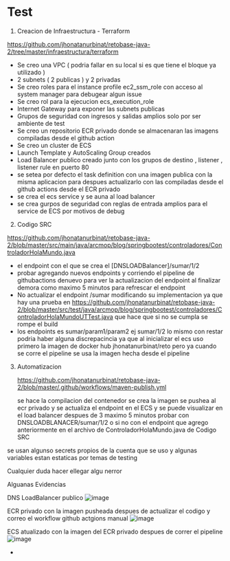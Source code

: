 # Test


1. Creacion de Infraestructura - Terraform 

https://github.com/jhonatanurbinat/retobase-java-2/tree/master/infraestructura/terraform

- Se creo una VPC ( podria fallar en su local si es que tiene el bloque ya utilizado )
- 2 subnets ( 2 publicas ) y 2 privadas
- Se creo roles para el instance profile ec2_ssm_role con acceso al system manager para debugear algun issue
- Se creo rol para la ejecucion ecs_execution_role
- Internet Gateway para exponer las subnets publicas
- Grupos de seguridad con ingresos y salidas amplios solo por ser ambiente de test
- Se creo un repositorio ECR privado donde se almacenaran las imagens compiladas desde el github action
- Se creo un cluster de ECS
- Launch Template y AutoScaling Group creados
- Load Balancer publico creado junto con los grupos de destino , listener , listener rule en puerto 80 
- se setea por defecto el task definition con una imagen publica con la misma aplicacion para despues actualizarlo con las compiladas desde el github actions desde el ECR privado
- se crea el ecs service y se auna al load balancer
- se crea gurpos de seguridad con reglas de entrada amplios para el service de ECS por motivos de debug

2.  Codigo SRC

https://github.com/jhonatanurbinat/retobase-java-2/blob/master/src/main/java/arcmop/blog/springbootest/controladores/ControladorHolaMundo.java

- el endpoint con el que se crea el [DNSLOADBalancer]/sumar/1/2
- probar agregando nuevos endpoints y corriendo el pipeline de githubactions denuevo para ver la actualizacion del endpoint al finalizar
  demora como maximo 5 minutos para refrescar el endpoint
- No actualizar el endpoint /sumar modificando su implementacion ya que hay una prueba en https://github.com/jhonatanurbinat/retobase-java-2/blob/master/src/test/java/arcmop/blog/springbootest/controladores/ControladorHolaMundoUTTest.java  que hace que si no se cumpla se rompe el build
- los endpoints es sumar/param1/param2 ej sumar/1/2 lo mismo con restar  podria haber alguna discrepacincia ya que al inicializar el ecs uso primero la imagen de docker hub jhonatanurbinat/reto pero ya cuando se corre el pipeline se usa la imagen hecha desde el pipeline

3. Automatizacion

   https://github.com/jhonatanurbinat/retobase-java-2/blob/master/.github/workflows/maven-publish.yml

   se hace la compilacion del contenedor se crea la imagen se pushea al ecr privado y se actualiza el endpoint en el ECS y se puede visualizar en el load balancer despues de 3 maximo 5 minutos
   probar con DNSLOADBLANACER/sumar/1/2 o si no con el endpoint que agrego anteriormente en el archivo de ControladorHolaMundo.java
 de Codigo SRC

  se usan algunso secrets propios de la cuenta que se uso y algunas variables estan estaticas por temas de testing

  Cualquier duda hacer ellegar algu nerror 

  Alguanas Evidencias

 DNS LoadBalancer publico
  ![image](https://github.com/user-attachments/assets/185b26da-6b21-40e9-a3cd-23def602e891)

ECR privado con la imagen pusheada despues de actualizar el codigo y correo el workflow github actgions manual
![image](https://github.com/user-attachments/assets/a362806a-c571-47f7-b501-c613871450de)

 ECS atualizado con la imagen del ECR privado despues de correr el pipeline
  ![image](https://github.com/user-attachments/assets/c80e1a39-4f50-4829-b834-428956f9766b)


- 
  


